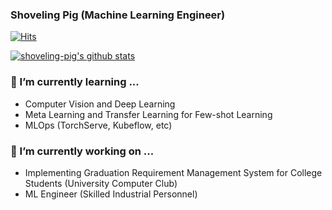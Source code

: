 ### Shoveling Pig (Machine Learning Engineer)

[![Hits](https://hits.seeyoufarm.com/api/count/incr/badge.svg?url=https%3A%2F%2Fgithub.com%2Fshoveling-pig&count_bg=%2379C83D&title_bg=%23555555&icon=&icon_color=%23FF0000&title=hits&edge_flat=false)](https://hits.seeyoufarm.com)

[![shoveling-pig's github stats](https://github-readme-stats.vercel.app/api?username=shoveling-pig&show_icons=true&include_all_commits=true&count_private=true)](https://github-readme-stats.vercel.app/api?username=shoveling-pig)

### 🌱 I’m currently learning ...
- Computer Vision and Deep Learning
- Meta Learning and Transfer Learning for Few-shot Learning
- MLOps (TorchServe, Kubeflow, etc)

### 🔭 I’m currently working on ...
- Implementing Graduation Requirement Management System for College Students (University Computer Club)
- ML Engineer (Skilled Industrial Personnel)
